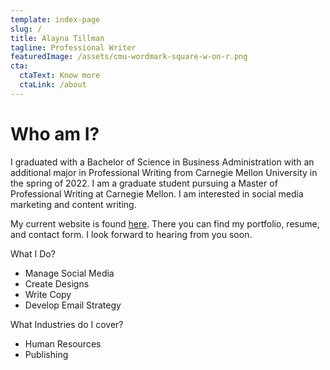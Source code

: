 ```yaml
---
template: index-page
slug: /
title: Alayna Tillman
tagline: Professional Writer
featuredImage: /assets/cmu-wordmark-square-w-on-r.png
cta:
  ctaText: Know more
  ctaLink: /about
---
```


# Who am I?

I graduated with a Bachelor of Science in Business Administration with an additional major in Professional Writing from Carnegie Mellon University in the spring of 2022. I am a graduate student pursuing a Master of Professional Writing at Carnegie Mellon. I am interested in social media marketing and content writing.

My current website is found [here](bit.ly/alaynatillman). There you can find my portfolio, resume, and contact form. I look forward to hearing from you soon.

What I Do?

- Manage Social Media
- Create Designs
- Write Copy
- Develop Email Strategy
    
What Industries do I cover?

- Human Resources
- Publishing
